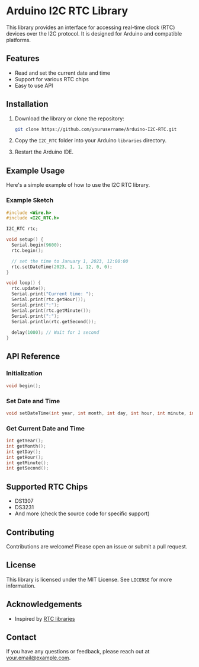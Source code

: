 # Arduino I2C RTC Library

This library provides an interface for accessing real-time clock (RTC) devices over the I2C protocol. It is designed for Arduino and compatible platforms.

## Features

- Read and set the current date and time
- Support for various RTC chips
- Easy to use API

## Installation

1. Download the library or clone the repository:
   ```bash
   git clone https://github.com/yourusername/Arduino-I2C-RTC.git
   ```

2. Copy the `I2C_RTC` folder into your Arduino `libraries` directory.

3. Restart the Arduino IDE.

## Example Usage

Here's a simple example of how to use the I2C RTC library.

### Example Sketch

```cpp
#include <Wire.h>
#include <I2C_RTC.h>

I2C_RTC rtc;

void setup() {
  Serial.begin(9600);
  rtc.begin();

  // set the time to January 1, 2023, 12:00:00
  rtc.setDateTime(2023, 1, 1, 12, 0, 0);
}

void loop() {
  rtc.update();
  Serial.print("Current time: ");
  Serial.print(rtc.getHour());
  Serial.print(":");
  Serial.print(rtc.getMinute());
  Serial.print(":");
  Serial.println(rtc.getSecond());
  
  delay(1000); // Wait for 1 second
}
```

## API Reference

### Initialization

```cpp
void begin();
```

### Set Date and Time

```cpp
void setDateTime(int year, int month, int day, int hour, int minute, int second);
```

### Get Current Date and Time

```cpp
int getYear();
int getMonth();
int getDay();
int getHour();
int getMinute();
int getSecond();
```

## Supported RTC Chips

- DS1307
- DS3231
- And more (check the source code for specific support)

## Contributing

Contributions are welcome! Please open an issue or submit a pull request.

## License

This library is licensed under the MIT License. See `LICENSE` for more information.

## Acknowledgements

- Inspired by [RTC libraries](https://github.com/adafruit/RTClib)

## Contact

If you have any questions or feedback, please reach out at your.email@example.com.